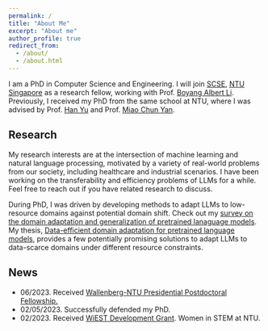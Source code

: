 ```yaml
---
permalink: /
title: "About Me"
excerpt: "About me"
author_profile: true
redirect_from: 
  - /about/
  - /about.html
---
```


I am a PhD in Computer Science and Engineering. I will join [SCSE](https://www.ntu.edu.sg/scse), 
[NTU Singapore](https://www.ntu.edu.sg/) as a research fellow, working with Prof. [Boyang Albert Li](http://www.boyangli.org/). 
Previously, I received my PhD from the same school at NTU, where I was advised by Prof. [Han Yu](https://personal.ntu.edu.sg/han.yu/) and Prof. [Miao Chun Yan](https://dr.ntu.edu.sg/cris/rp/rp00084). 


Research
------
My research interests are at the intersection of machine learning and natural language processing, 
motivated by a variety of real-world problems from our society, including healthcare and industrial scenarios.
I have been working on the transferability and efficiency problems of LLMs for a while. Feel free to reach out if you have related research to discuss.

During PhD, I was driven by developing methods to adapt LLMs to low-resource domains against potential domain shift. 
Check out my [survey on the domain adaptation and generalization of pretrained lanaguage models](https://arxiv.org/pdf/2211.03154.pdf). 
My thesis, [Data-efficient domain adaptation for pretrained language models](https://dr.ntu.edu.sg/handle/10356/167965), 
provides a few potentially promising solutions to adapt LLMs to data-scarce domains under different resource constraints. 


News
---

[//]: # (* 08/2023. One paper accepted to ACM MM and one paper accepted to CIKM.)
* 06/2023. Received [Wallenberg-NTU Presidential Postdoctoral Fellowship.](https://www.ntu.edu.sg/research/research-careers/presidential-postdoctoral-fellowship-(ppf)#Content_C048_Col01)
* 02/05/2023. Successfully defended my PhD.
* 02/2023. Received [WiEST Development Grant](https://www.ntu.edu.sg/women/wiest-development-grant). Women in STEM at NTU.